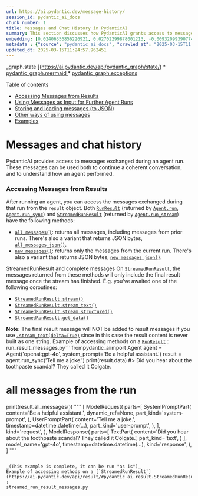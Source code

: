 ```yaml
---
url: https://ai.pydantic.dev/message-history/
session_id: pydantic_ai_docs
chunk_number: 1
title: Messages and Chat History in PydanticAI
summary: This section discusses how PydanticAI grants access to messages exchanged during agent runs, allowing for coherent conversations and further interactions. It includes various aspects such as accessing messages from results, using messages for subsequent agent runs, storing and loading messages in JSON format, and additional utilization methods.
embedding: [0.02406356856226921, 0.02702299878001213, -0.009320993907749653, -0.0034900663886219263, 0.026877453550696373, 0.018338767811655998, -0.008296108804643154, -0.004151086788624525, -0.0062887901440262794, -0.0014637962449342012, -0.02061898447573185, -0.023432869464159012, -0.016774149611592293, -0.024597235023975372, 0.00368715962395072, -0.00032975213252939284, -0.03114679642021656, 0.0022771849762648344, 0.020437052473425865, 0.03514930605888367, 0.040316179394721985, -0.00843559019267559, 0.0037356747779995203, 0.010327685624361038, -0.02818736433982849, -0.0011446569114923477, -0.01340234000235796, 0.04754495248198509, -0.0383998267352581, -0.022219987586140633, -0.010145753622055054, -0.005964344367384911, -0.05186280980706215, -0.02585863322019577, 0.010721871629357338, 0.002810852834954858, -0.02564031444489956, -0.0042299241758883, -0.010327685624361038, -0.015185276046395302, 0.005464030895382166, -0.012783770449459553, 0.011861980892717838, 0.020958591252565384, -0.019212042912840843, 0.00740464124828577, 0.011959010735154152, 0.017538266256451607, 0.02294771745800972, 0.05108656734228134, -0.05176578089594841, 0.03248096629977226, 0.004724173340946436, -0.024196984246373177, 0.001336443703621626, -0.007295481860637665, -0.011595146730542183, -0.011006899178028107, -0.014979085884988308, -0.06535005569458008, 0.006513173226267099, 0.0066829766146838665, -0.013341696001589298, -0.002913947682827711, -0.028793806210160255, 0.0172350462526083, -0.0357314869761467, 0.03643495962023735, -0.020327892154455185, 0.015209533274173737, 0.027217060327529907, 0.010163946077227592, -0.04844248667359352, -0.01909075304865837, -0.04841822758316994, -0.0437607616186142, 0.050310321152210236, 0.06486489623785019, -0.0018814823124557734, -0.03818150609731674, 0.02680468000471592, -0.017416978254914284, 0.002688048407435417, 0.025252191349864006, -0.01681053638458252, -0.013838977552950382, -0.031437888741493225, -0.020897947251796722, -0.0075501869432628155, -0.04477958381175995, -0.042159758508205414, -0.002014899393543601, -0.01176495011895895, 0.03165620565414429, 0.06568966060876846, 0.00888435635715723, -0.012541194446384907, -0.03970973938703537, -0.018654117360711098, 0.006961939390748739, 0.045555826276540756, -0.05705394223332405, -0.07175406813621521, 0.004008573014289141, 0.030225005000829697, 0.013438726775348186, 0.008860099129378796, 0.0022574756294488907, -0.03330572322010994, -0.029958171769976616, -0.04987368360161781, -0.0001345540367765352, -0.007459220942109823, 0.012856543064117432, -0.04672019183635712, 0.028526971116662025, 0.002418182324618101, -0.03890923783183098, 0.02098284848034382, 0.022486822679638863, -0.055695515125989914, -0.009533247910439968, -0.02728983201086521, 0.009187577292323112, 0.02346925623714924, 0.018569214269518852, -0.04114094004034996, -0.05894603952765465, -0.015937261283397675, 0.009466540068387985, 0.03694436699151993, 0.008453783579170704, 0.009339187294244766, -0.029303215444087982, -0.02247469313442707, 0.005530739203095436, -0.02157716080546379, -0.019794225692749023, -0.04773901402950287, 0.01913926936686039, 0.0020861560478806496, -0.03003094531595707, -0.052008356899023056, 0.01480928249657154, -0.0016950018471106887, 0.0316319465637207, -0.06864909082651138, 0.015015472657978535, -0.0451677031815052, -0.02918192744255066, 0.04482809826731682, 0.04509493336081505, -0.03784190118312836, 0.002765369601547718, -0.019806353375315666, 0.030176490545272827, 0.03029777854681015, 0.03655624762177467, 0.003975219093263149, -0.02702299878001213, -0.012783770449459553, 0.056714337319135666, -0.0224261786788702, -0.00957569945603609, -0.04228104650974274, -0.03701714053750038, -0.0005492079071700573, -0.015828102827072144, -0.022911330685019493, -0.051523204892873764, 0.002765369601547718, -0.01950313337147236, -0.008829777128994465, -0.009223963133990765, 0.01682266592979431, -0.043542444705963135, -0.10770387202501297, -0.047690499573946, -0.04082559049129486, -0.03784190118312836, -0.007556251250207424, -0.02274152636528015, -0.06001337245106697, -0.053221236914396286, -0.022486822679638863, 0.007998953573405743, 0.010085109621286392, 0.004017669707536697, -0.007168129552155733, 0.014542448334395885, 0.010952319018542767, 0.022122956812381744, 0.03665327653288841, 0.01850857026875019, -0.025761602446436882, -0.012086363509297371, 0.052056871354579926, 0.02061898447573185, -0.0020876722410321236, 0.002992785070091486, 0.013936007395386696, 0.019017981365323067, 0.04075281694531441, -0.01202571950852871, -0.024500206112861633, -0.05831534042954445, 0.012516936287283897, 0.02214721590280533, -0.022802170366048813, -0.0173927191644907, 0.044439975172281265, -0.01115850917994976, 0.005363968200981617, -0.021322455257177353, -0.0059188613668084145, -0.0022574756294488907, -0.08839479833841324, 0.029836883768439293, -0.027095772325992584, 0.01786574348807335, 0.02612546645104885, 0.015731072053313255, 0.03553742542862892, -0.014530319720506668, 0.0002374594478169456, 0.03648347407579422, 0.027144286781549454, -0.01989125646650791, 0.004251149483025074, 0.04043746739625931, 0.03660476207733154, -0.004157151095569134, -0.031001249328255653, -0.04531325027346611, 0.06729066371917725, -0.07558677345514297, 0.016737764701247215, 0.016725635156035423, 0.04194144159555435, -0.04024340584874153, -0.03366958722472191, -0.007938308641314507, 0.045070674270391464, 0.04099539294838905, -0.0003579895419534296, 0.025737343356013298, -0.0048090750351548195, -0.0626332014799118, 0.03485821187496185, 0.025979921221733093, 0.021225424483418465, -0.005430676508694887, -0.00641007861122489, -0.03432454541325569, 0.0012075750855728984, -0.04536176472902298, -0.03165620565414429, -0.015270177274942398, -0.014190712943673134, 0.002574340905994177, 0.06442826241254807, 0.0002463665441609919, -0.06496193259954453, 0.02036427892744541, -0.011916560120880604, 0.010727936401963234, -0.004727205261588097, -0.01861773058772087, -0.02828439511358738, -0.055598486214876175, 0.015609784051775932, -0.004205666482448578, 0.0470598004758358, 0.011813465505838394, -0.041165195405483246, 0.0347854383289814, 0.005172939505428076, 0.04002508893609047, 0.06408865749835968, -0.011892302893102169, 0.01186804473400116, 0.05928564444184303, 0.030176490545272827, 0.015670428052544594, -0.013766204006969929, -0.004417920485138893, 0.018751146271824837, -0.003499163081869483, 0.03459138050675392, 0.027993304654955864, 0.01633751392364502, 0.01861773058772087, 0.030540354549884796, -0.03922458738088608, 0.03313592076301575, 0.006846715696156025, 0.06175992265343666, 0.02670764923095703, -0.018811792135238647, 0.0034900663886219263, -0.02891509421169758, -0.029060639441013336, 0.0012197039322927594, -0.009478668682277203, 0.0055701578967273235, 0.04900041222572327, -0.00561564089730382, -0.0390305258333683, 0.03248096629977226, -0.05191132426261902, -0.010758258402347565, 0.05627769976854324, -0.03218987211585045, -0.016689248383045197, -0.027799243107438087, -0.01445754710584879, 0.06796987354755402, -0.019478876143693924, 0.02527644857764244, 0.003608322236686945, -0.008047468028962612, -0.025494767352938652, 0.05637472867965698, 0.0066647836938500404, -0.05516184866428375, -0.013741946779191494, -0.018326638266444206, -0.005624737590551376, -0.010176075622439384, 0.02433040179312229, 0.0224261786788702, -0.045919690281152725, -0.012989960610866547, 0.02595566213130951, 0.002866948489099741, -0.005212358199059963, -0.06365201622247696, 0.00856294296681881, 0.013584272004663944, 0.04764198139309883, -0.012917187064886093, 0.0026395332533866167, -0.03177749365568161, -0.024075696244835854, 0.002305990783497691, -0.016931824386119843, 0.018120449036359787, 0.020655371248722076, -0.04320283606648445, -0.009436218068003654, 0.027993304654955864, 0.007744248025119305, 0.034809697419404984, -0.011043285951018333, 0.01131618395447731, -0.008932871744036674, -0.012280425056815147, 0.038472600281238556, 0.013099119998514652, 0.015464238822460175, -0.05123211070895195, 0.007483478635549545, 0.00938770268112421, 0.005861249752342701, -0.0032111036125570536, 0.016373898833990097, -0.06743621081113815, -0.025421995669603348, 0.03898201137781143, 0.0053275818936526775, 0.0645252913236618, -0.008411332964897156, 0.017477622255682945, -0.005106230732053518, -0.026828937232494354, -0.013159763999283314, -0.04764198139309883, 0.02559179812669754, -0.00512745650485158, 0.07966205477714539, 0.018532829359173775, 0.04101965203881264, -0.0009263381944037974, -0.024912584573030472, 0.04679296538233757, 0.053851936012506485, -0.0013447823002934456, -0.00513048842549324, 0.023966537788510323, 0.057975731790065765, 0.050843991339206696, -0.031801752746105194, -0.021443743258714676, 0.014651607722043991, -0.019284814596176147, 0.04208698496222496, -0.009351315908133984, 0.0026819841004908085, 0.03083144687116146, 0.0015433916123583913, 0.010903804562985897, 0.01718652993440628, -0.009975950233638287, 0.014918441884219646, 0.00397825101390481, 0.014445417560636997, 0.013062733225524426, -0.009909241460263729, 0.03061312809586525, 0.004317857790738344, 0.03611961007118225, 0.037453778088092804, 0.009957756847143173, -0.04543453827500343, -0.032020069658756256, -0.0363621860742569, 0.020061058923602104, 0.030200747773051262, 0.01956377737224102, 0.04429443180561066, 0.010655163787305355, -0.05404599756002426, -0.023784605786204338, 0.03138937056064606, -0.032577995210886, 0.05181429535150528, 0.04397908225655556, -0.07587786018848419, -0.007920116186141968, -0.026513587683439255, -0.04072855785489082, 0.011534502729773521, 0.03616812452673912, -0.004942492116242647, 0.00872668158262968, -0.01602216437458992, 0.03985528275370598, 0.0068345870822668076, -0.037138428539037704, -0.030103716999292374, 0.0572965182363987, -0.016252610832452774, 0.016373898833990097, 0.04574988782405853, -0.07257882505655289, 0.0034142611548304558, -0.016313254833221436, -0.009860726073384285, 0.05079547315835953, -0.03531910851597786, 0.0159736480563879, -0.016907567158341408, -0.05758761242032051, -0.0056975106708705425, -0.059673767536878586, -0.038884978741407394, 0.0767996534705162, 0.02627101168036461, 0.03425177186727524, -0.03750229254364967, -0.01887243613600731, 0.0041874730959534645, -0.01882391981780529, 0.03182600811123848, -0.03791467472910881, -0.01781722903251648, 0.040267664939165115, -0.038424085825681686, -0.007792763411998749, 0.06365201622247696, 0.02189251035451889, -0.026101209223270416, -0.02447594702243805, -0.0007197693339549005, 0.00801108218729496, -0.02961856499314308, 0.018423669040203094, -0.002719886600971222, 0.027629438787698746, 0.012735255062580109, 0.011516309343278408, 0.013329567387700081, 0.009223963133990765, -0.00481210695579648, -0.027071513235569, 0.05176578089594841, 0.006137180142104626, -0.08242741972208023, -0.004375469870865345, 0.022074442356824875, -0.004748431034386158, 0.0064161429181694984, -0.00519416481256485, -0.012383519671857357, 0.016094936057925224, 0.009339187294244766, -0.03396068140864372, -0.009696987457573414, 0.022862814366817474, -0.032286904752254486, -0.02813884988427162, -0.01611919514834881, 0.009733373299241066, 0.029278958216309547, 0.040583014488220215, -0.036459214985370636, -0.015670428052544594, 0.009533247910439968, 0.02320242114365101, 0.048636544495821, -0.00216196128167212, 0.0013788945507258177, 0.02554328367114067, 0.006695105694234371, 0.00798682402819395, -0.0018299348885193467, 0.01427561417222023, 0.004590756259858608, -0.014578835107386112, 0.01503972988575697, 0.032966118305921555, 0.004126829095184803, 0.04742366448044777, -0.015670428052544594, -0.010612712241709232, -0.0009073869441635907, 0.005188100505620241, -0.014833539724349976, 0.02426975779235363, 0.006228146143257618, 0.0344700925052166, -0.008550814352929592, 0.013184021227061749, 0.021492259576916695, -0.007653282023966312, -0.013281052000820637, 0.008265786804258823, 0.018811792135238647, -0.04574988782405853, -0.024609364569187164, -0.012274360284209251, 0.017259303480386734, -0.04048598185181618, 0.006895231083035469, -0.012468420900404453, 0.022656625136733055, 0.01839941181242466, -0.009848597459495068, 0.018836049363017082, -0.014287743717432022, 0.0027759824879467487, 0.015439980663359165, 0.044391460716724396, -0.01654370315372944, 0.012480550445616245, -0.008841905742883682, -0.03953993692994118, -0.014020909555256367, 0.016992468386888504, 0.014421160332858562, -0.002845723181962967, -0.0060704718343913555, 0.03374236077070236, 0.02400292456150055, -0.010715807788074017, 0.026974482461810112, 0.04873357713222504, 0.000495007261633873, -0.030443323776125908, 0.006085632834583521, 0.0535123310983181, 0.02009744569659233, 0.012905058450996876, -0.006998326163738966, 0.007228773552924395, -0.021213296800851822, 0.004129861481487751, 0.023335838690400124, -0.06302131712436676, 0.022074442356824875, -0.008241529576480389, -0.040898364037275314, 0.037720613181591034, 0.015476367436349392, -0.0004351212119217962, 0.009260349906980991, -0.014178584329783916, 0.005588351283222437, 0.019212042912840843, 0.0012098492588847876, 0.03114679642021656, -0.027411120012402534, 0.012941445223987103, -0.017101628705859184, -0.04635632783174515, 0.01215913612395525, 0.013159763999283314, -0.017780842259526253, -0.05928564444184303, 0.005979505367577076, 0.04118945449590683, 0.005497385282069445, -0.027774985879659653, 0.03155917674303055, 0.04514344781637192, 0.0034900663886219263, -0.0032444577664136887, -0.014324129559099674, -0.026731906458735466, 0.003420325694605708, -0.018544957041740417, -0.00740464124828577, -0.02918192744255066, -0.015925133600831032, -0.019551649689674377, 0.017247173935174942, -0.06384608149528503, 0.02675616554915905, 0.07243327796459198, -0.0066587189212441444, -0.0196729376912117, 0.044124625623226166, 0.0019284815061837435, 0.005973441060632467, 0.023978665471076965, 0.0004995555500499904, -0.011916560120880604, -0.00025811634259298444, -0.01671350561082363, 0.0056944782845675945, -0.027047256007790565, 0.025664571672677994, 0.024184856563806534, 0.020158089697360992, -0.031074022874236107, 0.002184702781960368, -0.015949390828609467, -0.0006325934664346278, -0.011310119181871414, -0.010461102239787579, 0.05943119153380394, 0.019212042912840843, -0.01978209614753723, -0.009866790845990181, -0.00018486967019271106, -0.011528437957167625, 0.0019072560826316476, 0.010394394397735596, -0.013220408000051975, -0.014639479108154774, -0.04684147983789444, -0.01861773058772087, 0.02025512047111988, -0.023032618686556816, -0.007889794185757637, -0.022377662360668182, -0.017999161034822464, 0.0035355493891984224, -0.006073503755033016, -0.022559594362974167, -0.035197820514440536, 0.035610198974609375, -0.022862814366817474, 0.012589709833264351, -0.062051013112068176, 0.02115265280008316, 0.018908821046352386, -0.003474905388429761, 0.012698868289589882, 0.020121702924370766, -0.03706565871834755, -0.0053275818936526775, 0.01326892338693142, -0.0015828103059902787, 0.02320242114365101, -0.004554369952529669, -0.016276869922876358, -0.03330572322010994, -0.005142617505043745, 0.05530739575624466, -0.02864825911819935, 0.012880801223218441, -0.04456126317381859, 0.0387151762843132, 0.04405185580253601, -0.011649725958704948, -0.011989332735538483, -0.00978188868612051, 0.030782930552959442, 0.041213709861040115, -0.02348138391971588, -0.01052174624055624, -0.016992468386888504, 0.025931404903531075, 0.027580924332141876, 0.03468840941786766, -0.0008065661531873047, 0.0037538681644946337, 0.02627101168036461, -0.06496193259954453, -0.016992468386888504, -0.02617398090660572, -0.021286068484187126, 0.0010112399468198419, -0.028745289891958237, 0.0027941756416112185, -0.0025106645189225674, 0.026901710778474808, 0.02998242899775505, -0.009721244685351849, -0.007768505718559027, 0.006349434144794941, -0.028405683115124702, 0.03330572322010994, -0.019115012139081955, 0.008532620966434479, -0.017962774261832237, -0.01311124861240387, 0.008083854801952839, -2.9161270504118875e-05, 0.010321620851755142, -0.00039646061486564577, -0.0338393934071064, -0.000230636986088939, 0.017113756388425827, -0.02644081600010395, -0.011946882121264935, 0.02886657789349556, -0.035658713430166245, 0.028308652341365814, -2.3013952159089968e-05, 0.0009991111000999808, -0.0028396586421877146, -0.04213550314307213, -0.015670428052544594, -0.007877664640545845, -0.05336678400635719, 0.03806021809577942, 0.004090442787855864, 0.0047090123407542706, -0.032286904752254486, -0.020946461707353592, 0.017841486260294914, -0.03944290429353714, 0.012492679059505463, -0.028163107112050056, -0.023881636559963226, 0.0029291086830198765, -0.02183186635375023, 0.012444163672626019, -0.014554576948285103, 0.007829150184988976, 0.00538216158747673, 0.0020270280074328184, 0.03689585253596306, 0.00714993616566062, 0.01855708658695221, -0.004736301954835653, -0.015500624664127827, 0.002530373865738511, -0.0055489325895905495, 0.04177163541316986, -0.01081283763051033, 0.0363621860742569, -0.0010203365236520767, 0.022498950362205505, 0.04097113385796547, 0.008065661415457726, -0.014117940329015255, -0.0030049136839807034, -0.051571719348430634, 0.005245712120085955, 0.013147634454071522, 0.019054368138313293, 0.054143026471138, -0.034397318959236145, 0.06287577748298645, -0.027362605556845665, 0.03594980761408806, -0.005276034120470285, -0.0003225506516173482, -0.00014914650819264352, 0.0074531566351652145, 0.020048929378390312, -0.006240275222808123, 0.0010984158143401146, -0.0084598483517766, -0.02716854400932789, -0.012122750282287598, -0.016216224059462547, -0.026925968006253242, -0.02285068668425083, 0.02479129657149315, -0.0031534917652606964, -0.016580089926719666, 0.016798408702015877, 0.026998741552233696, -0.06923127174377441, 0.012710997834801674, 0.034809697419404984, -0.04198995605111122, 0.04223253205418587, -0.024936841800808907, -0.014615221880376339, 0.023930151015520096, -0.008186949416995049, -0.023335838690400124, 0.004151086788624525, -0.028405683115124702, -0.01028523501008749, -0.031171053647994995, 0.037672098726034164, 0.013632787391543388, 0.010218526236712933, -0.025664571672677994, 0.03578000143170357, -0.033232953399419785, -0.004111668094992638, -0.013438726775348186, -0.05064992979168892, 0.030055202543735504, 0.008156627416610718, 0.0006045455811545253, -0.011219153180718422, 0.029060639441013336, 0.044609781354665756, -0.010503552854061127, -0.017853615805506706, -0.004245085176080465, 0.030855704098939896, -0.027192801237106323, -0.03277205675840378, 0.024888327345252037, -0.013802590779960155, 0.057878702878952026, -0.017162272706627846, -0.03670179098844528, 0.014906313270330429, -0.022377662360668182, 0.0036052900832146406, -0.0015812942292541265, 0.012298617511987686, -0.00952111929655075, -0.011595146730542183, 0.0026819841004908085, 0.03764783963561058, 0.01406942494213581, 0.0018390314653515816, 0.010442908853292465, -0.022511079907417297, 0.040898364037275314, 0.04718108847737312, 0.028842320665717125, -0.04402759671211243, -0.012140943668782711, 0.01147385872900486, -0.004405791871249676, -0.0007599460077472031, -0.002944269683212042, -0.006488915532827377, -0.021977411583065987, 0.01282015722244978, -0.008672102354466915, -0.01488205511122942, -0.012341069057583809, 0.014530319720506668, -0.003114073071628809, -0.03250522166490555, 0.0225838515907526, -0.007350061554461718, -0.026610618457198143, 0.004257213789969683, -0.009502925910055637, 0.01176495011895895, 0.010539939627051353, -0.012019654735922813, 0.005958280060440302, -0.0112130893394351, -0.014772895723581314, 0.030952734872698784, 0.03199581429362297, -0.01830238103866577, 0.006209953222423792, 0.01750187948346138, -0.02231701835989952, -0.0103883296251297, -0.006907359696924686, 0.04543453827500343, -0.0103883296251297, 0.003908510319888592, 0.0038508984725922346, -0.021552903577685356, -0.012892929837107658, -0.007513800635933876, -0.0011082703713327646, 0.032747797667980194, -0.02527644857764244, 0.050843991339206696, 0.012747383676469326, 0.02104349248111248, 0.00120302673894912, -0.015439980663359165, 0.0406072698533535, -0.03366958722472191, -0.011807400733232498, -0.0031171052251011133, 0.012037848122417927, 0.004032830707728863, 0.02137097157537937, 0.01557339821010828, 0.006206920836120844, -0.015439980663359165, -0.012104556895792484, 0.04553157091140747, -0.04492512717843056, -0.05433708801865578, -0.0007011970737949014, -0.0012795899529010057, 0.01250480767339468, 0.005861249752342701, 0.018848177045583725, 0.007841278798878193, 0.031001249328255653, -0.02072814479470253, 0.009126933291554451, 0.00551254628226161, 0.010527811013162136, -0.03374236077070236, 0.0026107272133231163, -0.03318443521857262, 0.04664742201566696, -0.06108070909976959, 0.01898159459233284, 0.006270597223192453, -0.02823588065803051, 0.0005059989634901285, -0.005636866670101881, 0.003823608858510852, -0.013074861839413643, 0.01978209614753723, 0.0012553322594612837, -0.050261806696653366, -0.028696775436401367, 0.001552488305605948, -0.0037538681644946337, -0.025519026443362236, 0.0021513483952730894, 0.0273868627846241, -0.015767458826303482, 0.025931404903531075, 0.0123168108984828, -0.007416769862174988, 0.03917606920003891, -0.00861752312630415, -0.01324466522783041, -0.01892095059156418, 0.007228773552924395, -0.023129649460315704, 0.06792136281728745, -0.0018769340822473168, -0.012723126448690891, 0.012062106281518936, -0.006822458002716303, -0.01429987233132124, -0.012262231670320034, -0.009187577292323112, 0.04048598185181618, -0.013681302778422832, 0.02728983201086521, 0.010309492237865925, 0.005439773201942444, 0.042159758508205414, 0.02976411022245884, 0.041480544954538345, 0.01496695727109909, 0.0023999891709536314, 0.049558334052562714, -0.005594415590167046, 0.023930151015520096, 0.020424922928214073, -0.013487241230905056, -0.0006174324662424624, 0.01427561417222023, -0.003044332377612591, 0.032020069658756256, -0.05428857356309891, 0.009830404072999954, 0.02554328367114067, 0.027532408013939857, 0.0009756115032359958, 0.026295268908143044, 0.006695105694234371, -0.006761814001947641, 0.013378082774579525, -0.0035021952353417873, -0.04378502070903778, -0.004702948033809662, 0.014942699111998081, 0.05302717536687851, 0.01012756023555994, -0.046598903834819794, 0.022777913138270378, 0.031753234565258026, 0.0011348022380843759, -0.0003379011759534478, 0.0035173562355339527, -0.021116266027092934, 0.02263236790895462, -0.020740272477269173, -0.014117940329015255, 0.009866790845990181, 0.0011514793150126934, -0.006598074920475483, -0.020388538017868996, -0.00490610534325242, 0.01607067883014679, 0.0041905054822564125, -0.017623167484998703, -0.004157151095569134, -0.008344624191522598, 0.016931824386119843, 0.005309388507157564, 0.015452109277248383, 0.002330248476937413, -0.002057350240647793, -0.0025273417122662067, -0.006258468143641949, 0.04077707603573799, -0.002654694253578782, -0.034809697419404984, -0.005800605285912752, 0.043130062520504, -0.04325135052204132, 0.007143871858716011, 0.0025682763662189245, 0.04252362251281738, 0.00245305267162621, -0.0037508357781916857, 0.020206604152917862, -0.027483893558382988, -0.033281467854976654, 0.03160769119858742, 0.011746756732463837, 0.013014217838644981, 0.023760346695780754, 0.020473439246416092, -0.008023210801184177, -0.006325176917016506, 0.029206184670329094, 0.005861249752342701, 0.0021225425880402327, 0.0077988277189433575, -0.00042337144259363413, 0.008866162970662117, 0.025300707668066025, 0.001654067076742649, 0.03759932518005371, 0.01707737147808075, 0.006895231083035469, -0.005888539366424084, -0.008156627416610718, 0.0014653124380856752, -0.03830279782414436, -0.035197820514440536, 0.009430153295397758, 0.03034629300236702, 0.025082388892769814, -0.011310119181871414, 0.024670008569955826, 0.009884984232485294, 0.01548849605023861, -0.018265994265675545, -0.028163107112050056, -0.023396482691168785, -0.01765955425798893, -0.013741946779191494, 0.003001881530508399, -0.033548299223184586, -0.010673357173800468, -0.04567711427807808, -0.02627101168036461, 0.0014850216684862971, -0.019393974915146828, -0.014239228330552578, -0.05462817847728729, 0.018836049363017082, 0.007125678472220898, 0.008508363738656044, 0.0243182722479105, -0.016846923157572746, -0.01744123548269272, 0.014251356944441795, -0.016749892383813858, 0.013293180614709854, 0.005900668445974588, 0.02653784677386284, -0.018799662590026855, -0.02405143901705742, -0.00023480626987293363, -0.011352570727467537, -0.005879442673176527, -0.013353824615478516, 0.01451819110661745, -0.0012864123564213514, -0.029206184670329094, 0.006034085061401129, 0.010218526236712933, -0.024196984246373177, -0.005391257815063, 0.01055206824094057, 0.004997071344405413, -0.002521277405321598, 0.007877664640545845, -0.036192383617162704, -0.03791467472910881, -0.0018754178890958428, -0.005336678586900234, -0.011771014891564846, 0.02680468000471592, 0.008453783579170704, -0.01893308013677597, -0.01733207516372204, -0.02442743256688118, 0.015245920047163963, 0.006616268306970596, 0.023432869464159012, 0.002037640893831849, 0.023250937461853027, -0.002148316241800785, 0.0032990374602377415, -0.012444163672626019, -0.05710245668888092, 0.01141927856951952, -0.02612546645104885, -0.014530319720506668, -0.015379336662590504, -0.02792053110897541, 0.0017738391179591417, -0.0006651896401308477, -0.00699226139113307, -0.003756900317966938, 0.030540354549884796, -0.0036143867764621973, 0.023020489141345024, 0.004572562873363495, 0.01049142424017191, 0.04203847050666809, 0.06850354373455048, 0.012577580288052559, -0.016276869922876358, 0.012492679059505463, -0.006986197084188461, -0.005154746118932962, -0.006488915532827377, -0.02433040179312229, 0.001483505591750145, -0.012650353834033012, -0.0012378970859572291, 0.020024672150611877, 0.002609211253002286, -0.00512745650485158, 0.0004999345983378589, -0.0007345513440668583, 0.01846005581319332, 0.048078618943691254, 0.02368757501244545, 0.001722291694022715, 0.008787326514720917, 0.050843991339206696, 0.000990014523267746, 0.0066829766146838665, -0.012565451674163342, 0.004354244563728571, 0.02527644857764244, -0.013887492939829826, 0.044124625623226166, 0.04373650625348091, 0.005248744506388903, -0.048296939581632614, -0.0009619665797799826, 0.007914051413536072, -0.03835131227970123, 0.018860306590795517, 0.0022438305895775557, -0.005706607364118099, -0.006109890062361956, 0.0017010662704706192, 0.03662902116775513, 0.01860560104250908, -0.008120241574943066, -0.0026243722531944513, 0.020534083247184753, 0.011310119181871414, 0.045919690281152725, -0.04065578430891037, -0.0039448970928788185, -0.018265994265675545, -0.002531890058889985, -0.014554576948285103, 1.026922109303996e-05, -0.024342531338334084, -0.005594415590167046, -0.03917606920003891, 0.011328312568366528, 0.05074695870280266, -0.018435798585414886, 0.010624841786921024, -0.007350061554461718, 0.01570681482553482, 0.0074288989417254925, 0.031801752746105194, -0.004308761563152075, -0.04907318204641342, 0.01427561417222023, 0.001450909418053925, 0.00045483052963390946, 0.042184017598629, -0.020716015249490738, -0.012298617511987686, 0.013669174164533615, 0.019321201369166374, -0.006980132777243853, 0.023723961785435677, 0.0015570365358144045, -0.0010097237536683679, 0.03451860696077347, 0.03684733808040619, 0.022086571902036667, -0.016204096376895905, -0.015524882823228836, 0.013475112617015839, -0.003769029164686799, 0.01813257671892643, 0.024281887337565422, -0.015876617282629013, 0.008362817578017712, -0.009381637908518314, 0.04451274871826172, -0.001799612888135016, 0.01474863849580288, 0.008641780354082584, 0.013171892613172531, 0.023335838690400124, 0.02675616554915905, -0.023930151015520096, -0.00512745650485158, -0.016470929607748985, -0.013766204006969929, -0.0020816077012568712, -0.002992785070091486, 0.01340234000235796, -0.003026139223948121, 0.011085736565291882, -0.029739852994680405, 0.007865536026656628, 0.00914512574672699, 0.03983102738857269, -0.03245670720934868, 0.01451819110661745, 0.00038167863385751843, -0.00586731405928731, -0.023760346695780754, -0.0280175618827343, -0.033863648772239685, -0.005336678586900234, -0.01940610259771347, -0.04303303360939026, 0.005903700366616249, 0.019078625366091728, 0.014130068942904472, 0.00798076018691063, -0.020024672150611877, -0.008374946191906929, 0.005291195120662451, -0.02607695199549198, 0.0033566493075340986, 0.010079044848680496, 0.005357903894037008, 0.00688916677609086, 0.03197155520319939, -0.010746129788458347, -0.03442157432436943, 0.010758258402347565, -0.022195730358362198, 0.0011234314879402518, 0.008447718806564808, -0.008441654965281487, 0.028041819110512733, 0.03929735720157623, -0.01888456381857395, -0.03844834119081497, 0.02716854400932789, -0.0035112916957587004, 0.00022059281764086336, -0.02966707944869995, 0.01218339428305626, 0.010849224403500557, -0.033499784767627716, -0.01055206824094057, 0.018265994265675545, 0.021189039573073387, 0.034130483865737915, -0.02733834832906723, -0.0002662653860170394, -0.03138937056064606, -0.0218803808093071, 0.008283980190753937, 0.01400878094136715, -0.004505854565650225, -0.02918192744255066, -0.005006168037652969, -0.012310747057199478, 0.01112818717956543, 6.79403092362918e-05, 0.026319527998566628, -0.013450855389237404, 0.015452109277248383, -0.0029184960294514894, -0.007356125861406326, 0.02124968357384205, 0.010776451788842678, 0.06525301933288574, 0.004020702093839645, -0.0017116789240390062, -0.006713298615068197, -0.025737343356013298, -0.020388538017868996, 0.011012963950634003, -0.007713926024734974, 0.023457126691937447, -0.0008005017298273742, -0.01004265807569027, -0.0051790038123726845, -0.005533771589398384, -0.013050604611635208, -0.012808027677237988, -0.02648933045566082, 0.014263485558331013, -0.023978665471076965, 0.00014137649850454181, 0.005879442673176527, 0.013305309228599072, 0.03590128943324089, 0.00021377035591285676, 0.02389376424252987, 0.006258468143641949, -0.007410705555230379, -0.026901710778474808, -0.0035598070826381445, -0.0605955570936203, -0.01031555701047182, -0.010060851462185383, 0.030758673325181007, -0.0023757314775139093, 0.005333646200597286, -0.004881847649812698, 0.0027865951415151358, -0.026731906458735466, 0.006037117447704077, 0.020315764471888542, -0.015342949889600277, 0.021189039573073387, 0.013923878781497478, 0.014639479108154774, -0.01427561417222023, 0.04097113385796547, -0.0041905054822564125, -0.03267502784729004, -0.0009831920033320785, -0.011382892727851868, -0.03134085610508919, -0.027362605556845665, -0.0015153437852859497, -0.014214970171451569, -0.006079568061977625, -0.012480550445616245, -0.023384355008602142, 0.04397908225655556, -0.010012336075305939, 0.033766619861125946, 0.01728356070816517, 0.014033038169145584, -0.01839941181242466, -0.03539188206195831, -0.035197820514440536, 0.040583014488220215, -0.008095983415842056, 0.0011188831413164735, 0.03864240273833275, -0.021698448807001114, 0.031122537329792976, 0.006507108919322491, 0.003802383318543434, 0.02146800234913826, -0.017695941030979156, 0.004517983179539442, -0.0031868459191173315, 0.040049344301223755, 0.006018924061208963, -0.02036427892744541, -0.03522207587957382, -0.013899621553719044, -0.017780842259526253, 0.02755666710436344, -0.029060639441013336, -0.008362817578017712, -0.0204613097012043, -0.04053449630737305, -0.004590756259858608, -0.006458593532443047, -0.006919488776475191, 0.013838977552950382, 0.004627142567187548, 0.0019087721593677998, -0.03267502784729004, -0.03781764209270477, 0.025421995669603348, 0.006234210450202227, -0.0026167917530983686, 0.001460764091461897, -0.00866603758186102, -3.110377656412311e-05, 0.020315764471888542, 0.01803554780781269, -0.035197820514440536, 0.01581597328186035, -0.02040066570043564, -0.024888327345252037, 0.002058866200968623, -0.0014440870145335793, 0.011225217953324318, 0.0006318354280665517, 0.007271224167197943, 0.02214721590280533, 0.00025299948174506426, 0.02881806343793869, -0.0027395959477871656, 0.02595566213130951, 0.0003699288354255259, 0.014554576948285103, -0.04315432161092758, 0.03029777854681015, -0.004175344482064247, 0.009721244685351849, -0.014372644945979118, -0.026513587683439255, -0.013305309228599072, -0.023554157465696335, -0.03769635409116745, 0.028090333566069603, -0.012892929837107658, 0.0043390835635364056, 0.006773943081498146, 0.0030867832247167826, 0.005030425731092691, -0.03420325741171837, 0.024815553799271584, 0.001742000924423337, -0.0024045375175774097, 0.0018981595057994127, -0.018787533044815063, 0.015100373886525631, 0.024888327345252037, 0.0228992011398077, -0.015294435434043407, -0.0061917598359286785, -0.025761602446436882, 0.014469675719738007, -0.009139061905443668, 0.00890861451625824, -0.028405683115124702, 0.013184021227061749, 0.002631952753290534, -0.05652027577161789, 0.0037720613181591034, 0.006003763061016798, -0.019588034600019455, 0.008508363738656044, 0.007544122636318207, 0.0011150928912684321, 0.011801336891949177, -0.002249895129352808, -0.007889794185757637, 0.012128814123570919, -0.0035385815426707268, 0.0050789411179721355, -0.0032656833063811064, -0.04012211784720421, -0.02891509421169758, 0.0043117934837937355, -0.026950225234031677, -0.022705141454935074, 0.0051790038123726845, -0.009921370074152946, -0.01525804866105318, -0.020376408472657204, -0.02241404913365841, -0.008605393581092358, 0.0437607616186142, 0.004302696790546179, -0.0018936111591756344, 0.002507632365450263, 0.020109575241804123, 0.0204613097012043, 0.02670764923095703, -0.004524047952145338, 0.024415303021669388, -0.028090333566069603, 0.013669174164533615, 0.0043360511772334576, 0.03007945977151394, -0.0399765707552433, -0.0028730130288749933, 0.016094936057925224, -0.0026713714469224215, 0.038157250732183456, 0.01638602837920189, -0.02120116725564003, -0.0009316445793956518, 0.04562859982252121, -0.009515054523944855, -0.004545273259282112, -0.015888746827840805, 0.0036356120835989714, 0.009660600684583187, 0.020655371248722076, -0.04361521825194359, 0.021273940801620483, -0.044803839176893234, -0.000612126081250608, -0.01728356070816517, 0.013378082774579525, -0.010533875785768032, -0.014469675719738007, 0.03951567783951759, 0.01282015722244978]
metadata : {"source": "pydantic_ai_docs", "crawled_at": "2025-03-15T11:24:57.961303", "url_path": "/message-history/", "chunk_size": 4668}
updated_dt: 2025-03-15T11:24:57.962451
---
```

_graph.state  ](https://ai.pydantic.dev/api/pydantic_graph/state/)
    * [ pydantic_graph.mermaid  ](https://ai.pydantic.dev/api/pydantic_graph/mermaid/)
    * [ pydantic_graph.exceptions  ](https://ai.pydantic.dev/api/pydantic_graph/exceptions/)


Table of contents 
  * [ Accessing Messages from Results  ](https://ai.pydantic.dev/message-history/#accessing-messages-from-results)
  * [ Using Messages as Input for Further Agent Runs  ](https://ai.pydantic.dev/message-history/#using-messages-as-input-for-further-agent-runs)
  * [ Storing and loading messages (to JSON)  ](https://ai.pydantic.dev/message-history/#storing-and-loading-messages-to-json)
  * [ Other ways of using messages  ](https://ai.pydantic.dev/message-history/#other-ways-of-using-messages)
  * [ Examples  ](https://ai.pydantic.dev/message-history/#examples)


# Messages and chat history
PydanticAI provides access to messages exchanged during an agent run. These messages can be used both to continue a coherent conversation, and to understand how an agent performed.
### Accessing Messages from Results
After running an agent, you can access the messages exchanged during that run from the `result` object.
Both [`RunResult`](https://ai.pydantic.dev/api/agent/#pydantic_ai.agent.AgentRunResult) (returned by [`Agent.run`](https://ai.pydantic.dev/api/agent/#pydantic_ai.agent.Agent.run), [`Agent.run_sync`](https://ai.pydantic.dev/api/agent/#pydantic_ai.agent.Agent.run_sync)) and [`StreamedRunResult`](https://ai.pydantic.dev/api/result/#pydantic_ai.result.StreamedRunResult) (returned by [`Agent.run_stream`](https://ai.pydantic.dev/api/agent/#pydantic_ai.agent.Agent.run_stream)) have the following methods:
  * [`all_messages()`](https://ai.pydantic.dev/api/agent/#pydantic_ai.agent.AgentRunResult.all_messages): returns all messages, including messages from prior runs. There's also a variant that returns JSON bytes, [`all_messages_json()`](https://ai.pydantic.dev/api/agent/#pydantic_ai.agent.AgentRunResult.all_messages_json).
  * [`new_messages()`](https://ai.pydantic.dev/api/agent/#pydantic_ai.agent.AgentRunResult.new_messages): returns only the messages from the current run. There's also a variant that returns JSON bytes, [`new_messages_json()`](https://ai.pydantic.dev/api/agent/#pydantic_ai.agent.AgentRunResult.new_messages_json).


StreamedRunResult and complete messages
On [`StreamedRunResult`](https://ai.pydantic.dev/api/result/#pydantic_ai.result.StreamedRunResult), the messages returned from these methods will only include the final result message once the stream has finished.
E.g. you've awaited one of the following coroutines:
  * [`StreamedRunResult.stream()`](https://ai.pydantic.dev/api/result/#pydantic_ai.result.StreamedRunResult.stream)
  * [`StreamedRunResult.stream_text()`](https://ai.pydantic.dev/api/result/#pydantic_ai.result.StreamedRunResult.stream_text)
  * [`StreamedRunResult.stream_structured()`](https://ai.pydantic.dev/api/result/#pydantic_ai.result.StreamedRunResult.stream_structured)
  * [`StreamedRunResult.get_data()`](https://ai.pydantic.dev/api/result/#pydantic_ai.result.StreamedRunResult.get_data)


**Note:** The final result message will NOT be added to result messages if you use [`.stream_text(delta=True)`](https://ai.pydantic.dev/api/result/#pydantic_ai.result.StreamedRunResult.stream_text) since in this case the result content is never built as one string.
Example of accessing methods on a [`RunResult`](https://ai.pydantic.dev/api/agent/#pydantic_ai.agent.AgentRunResult) :
run_result_messages.py```
frompydantic_aiimport Agent
agent = Agent('openai:gpt-4o', system_prompt='Be a helpful assistant.')
result = agent.run_sync('Tell me a joke.')
print(result.data)
#> Did you hear about the toothpaste scandal? They called it Colgate.
# all messages from the run
print(result.all_messages())
"""
[
  ModelRequest(
    parts=[
      SystemPromptPart(
        content='Be a helpful assistant.',
        dynamic_ref=None,
        part_kind='system-prompt',
      ),
      UserPromptPart(
        content='Tell me a joke.',
        timestamp=datetime.datetime(...),
        part_kind='user-prompt',
      ),
    ],
    kind='request',
  ),
  ModelResponse(
    parts=[
      TextPart(
        content='Did you hear about the toothpaste scandal? They called it Colgate.',
        part_kind='text',
      )
    ],
    model_name='gpt-4o',
    timestamp=datetime.datetime(...),
    kind='response',
  ),
]
"""

```

_(This example is complete, it can be run "as is")_
Example of accessing methods on a [`StreamedRunResult`](https://ai.pydantic.dev/api/result/#pydantic_ai.result.StreamedRunResult) :
streamed_run_result_messages.py